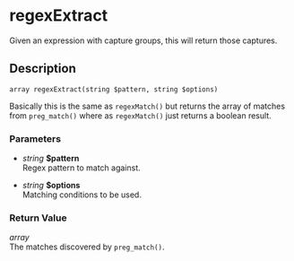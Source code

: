 # regexExtract
Given an expression with capture groups, this will return those captures.

## Description
`array regexExtract(string $pattern, string $options)`

Basically this is the same as `regexMatch()` but returns the array
of matches from `preg_match()` where as `regexMatch()` just returns
a boolean result.

### Parameters
* _string_ __$pattern__  
Regex pattern to match against.

* _string_ __$options__  
Matching conditions to be used.


### Return Value
_array_  
The matches discovered by `preg_match()`.